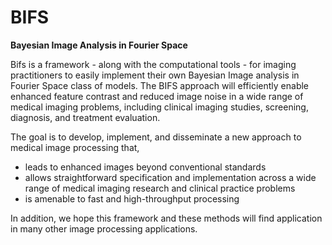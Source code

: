 # BIFS
**Bayesian Image Analysis in Fourier Space**

Bifs is a framework - along with the computational tools - for imaging practitioners to easily implement their own Bayesian Image analysis in Fourier Space class of models. The BIFS approach will efficiently enable enhanced feature contrast and reduced image noise in a wide range of medical imaging problems, including clinical imaging studies, screening, diagnosis, and treatment evaluation.

The goal is to develop, implement, and disseminate a new approach to medical image processing that,
* leads to enhanced images beyond conventional standards
* allows straightforward specification and implementation across a wide range of medical imaging research and clinical practice problems 
* is amenable to fast and high-throughput processing

In addition, we hope this framework and these methods will find application in many other image processing applications.
